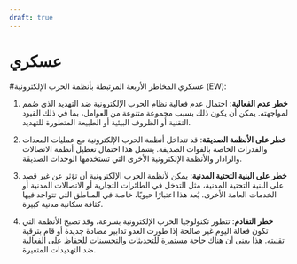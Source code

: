 ```yaml
---
draft: true
---
```



# عسكري 

#عسكري
المخاطر الأربعة المرتبطة بأنظمة الحرب الإلكترونية (EW):

1. **خطر عدم الفعالية**: احتمال عدم فعالية نظام الحرب الإلكترونية ضد التهديد الذي صُمم لمواجهته. يمكن أن يكون ذلك بسبب مجموعة متنوعة من العوامل، بما في ذلك القيود التقنية أو الظروف البيئية أو الطبيعة المتطورة للتهديد.

2. **خطر على الأنظمة الصديقة**: قد تتداخل أنظمة الحرب الإلكترونية مع عمليات المعدات والقدرات الخاصة بالقوات الصديقة. يشمل هذا احتمال تعطيل أنظمة الاتصالات والرادار والأنظمة الإلكترونية الأخرى التي تستخدمها الوحدات الصديقة.

3. **خطر على البنية التحتية المدنية**: يمكن لأنظمة الحرب الإلكترونية أن تؤثر عن غير قصد على البنية التحتية المدنية، مثل التدخل في الطائرات التجارية أو الاتصالات المدنية أو الخدمات العامة الأخرى. يُعد هذا اعتبارًا حيويًا، خاصة في المناطق التي تتواجد فيها كثافة سكانية مدنية كبيرة.

4. **خطر التقادم**: تتطور تكنولوجيا الحرب الإلكترونية بسرعة، وقد تصبح الأنظمة التي تكون فعالة اليوم غير صالحة إذا طورت العدو تدابير مضادة جديدة أو قام بترقية تقنيته. هذا يعني أن هناك حاجة مستمرة للتحديثات والتحسينات للحفاظ على الفعالية ضد التهديدات المتغيرة.